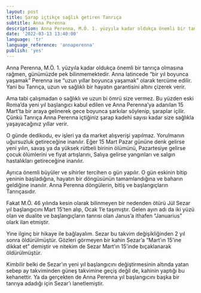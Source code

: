 ```yaml
---
layout: post
title: Şarap içtikçe sağlık getiren Tanrıça
subtitle: Anna Perenna
description: Anna Perenna, M.Ö. 1. yüzyıla kadar oldukça önemli bir tanrıça olmasına rağmen, günümüzde pek bilinmemektedir. Anna latincede “bir yıl boyunca yaşamak” Perenna ise “uzun yıllar boyunca yaşamak” olarak tercüme edilir. Yani bu Tanrıça, uzun ve sağlıklı bir hayatın garantisini altını çizerek verir.
date: '2022-03-13 13:40:00'
language: 'tr'
language_reference: 'annaperenna'
publish: 'yes'
---
```

Anna Perenna, M.Ö. 1. yüzyıla kadar oldukça önemli bir tanrıça olmasına rağmen, günümüzde pek bilinmemektedir. Anna latincede “bir yıl boyunca yaşamak” Perenna ise “uzun yıllar boyunca yaşamak” olarak tercüme edilir. Yani bu Tanrıça, uzun ve sağlıklı bir hayatın garantisini altını çizerek verir.

Ama tabi çalışmadan o sağlıklı ve uzun bi ömrü size vermez. Bu yüzden eski Roma’da yeni yıl başlangıcı kabul edilen ve Anna Perenna’ya adanılan 15 Mart’ta bir araya gelinerek gece boyunca şarkılar söylenip, şaraplar içilir. Çünkü Tanrıça Anna Perenna içtiğiniz şarap kadehi sayısı kadar size sağlıkla yaşayacağınız yıllar verir.

O günde dedikodu, ev işleri ya da market alışverişi yapılmaz. Yorulmanın uğursuzluk getireceğine inanılır. Eğer 15 Mart Pazar gününe denk gelirse yeni yılın, savaş ya da yüksek rütbeli birinin ölümünü, Pazartesiye gelirse çocuk ölümlerini ve fiyat artışlarını, Salıya gelirse yangınları ve salgın hastalıkları getireceğine inanılır.

Ayrıca önemli büyüler ve sihirler tercihen o gün yapılır. O gün eskinin bitip yeninin başladığına, hayatın bir döngüsünün tamamlandığına ve baharın geldiğine inanılır. Anna Perenna döngülerin, bitiş ve başlangıçların Tanrıçasıdır.

Fakat M.Ö. 46 yılında kesin olarak bilinmeyen bir nedenden ötürü Jül Sezar yıl başlangıcını Mart 15’ten alıp, Ocak 1’e taşımıştır. Gelen ayın adı da iki yüzü olan ve dualite ve başlangıçların tanrısı olan Janus’a ithafen “Januarius” olark ilan etmiştir.

Yine ilginç bir hikaye ile bağlayalım. Sezar bu takvim değişikliğinden 2 yıl sonra öldürülmüştür. Gözleri görmeyen bir kahin Sezar’a “Mart’ın 15’ine dikkat et” demiştir ve nitekim de Sezar Mart’ın 15’inde bıçaklanarak öldürülmüştür.

Kimbilir belki de Sezar’ın yeni yıl başlangıcını değiştirmesinin altında yatan sebep ay takviminden güneş takvimine geçiş değil de, kahinin yaptığı bu kehanettir. Ya da gerçekten de Anna Perenna yıl başlangıcını başka bir tanrıya adadığı için Sezar’ı lanetlemiştir.
